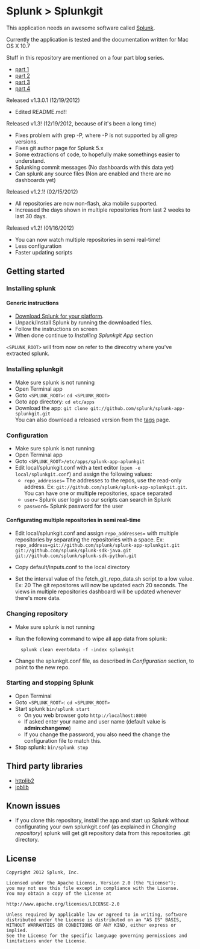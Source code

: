 Splunk > Splunkgit
==================

This application needs an awesome software called [Splunk](http://www.splunk.com/).

Currently the application is tested and the documentation written for Mac OS X 10.7

Stuff in this repository are mentioned on a four part blog series.

- [part 1](http://blogs.splunk.com/2011/11/9/splunkgit-part-1)
- [part 2](http://blogs.splunk.com/2011/11/9/splunkgit-part-2)
- [part 3](http://blogs.splunk.com/2011/11/17/splunkgit-part-3)
- [part 4](http://blogs.splunk.com/2011/11/18/splunkgit-part-4)

Released v1.3.0.1 (12/19/2012)
- Edited README.md!!

Released v1.3! (12/19/2012, because of it's been a long time)
- Fixes problem with grep -P, where -P is not supported by all grep versions.
- Fixes git author page for Splunk 5.x
- Some extractions of code, to hopefully make somethings easier to understand.
- Splunking commit messages (No dashboards with this data yet)
- Can splunk any source files (Non are enabled and there are no dashboards yet)

Released v1.2.1! (02/15/2012)
- All repositories are now non-flash, aka mobile supported.
- Increased the days shown in multiple repositories from last 2 weeks to last 30 days.

Released v1.2! (01/16/2012)
- You can now watch multiple repositories in semi real-time!
- Less configuration
- Faster updating scripts

Getting started
---------------

### Installing splunk

#### Generic instructions

- [Download Splunk for your platform](http://www.splunk.com/download?r=productOverview).
- Unpack/Install Splunk by running the downloaded files.
- Follow the instructions on screen
- When done continue to *Installing Splunkgit App* section

`<SPLUNK_ROOT>` will from now on refer to the direcotry where you've extracted splunk.

### Installing splunkgit

- Make sure splunk is not running
- Open Terminal app
- Goto `<SPLUNK_ROOT>`: `cd <SPLUNK_ROOT>`
- Goto app directory: `cd etc/apps`
- Download the app: `git clone git://github.com/splunk/splunk-app-splunkgit.git`  
  You can also download a released version from the [tags](./splunk-app-splunkgit/tags) page.

### Configuration

- Make sure splunk is not running
- Open Terminal app
- Goto `<SPLUNK_ROOT>/etc/apps/splunk-app-aplunkgit`
- Edit local/splunkgit.conf with a text editor (`open -e local/splunkgit.conf`) and assign the following values:
    - `repo_addresses=` The addresses to the repos, use the read-only address. Ex: `git://github.com/splunk/splunk-app-splunkgit.git`. You can have one or multiple repositories, space separated
    - `user=` Splunk user login so our scripts can search in Splunk
    - `password=` Splunk password for the user

#### Configurating multiple repositories in semi real-time
- Edit local/splunkgit.conf and assign `repo_addresses=` with multiple repositories by separating the repositories with a space. Ex: `repo_address=git://github.com/splunk/splunk-app-splunkgit.git git://github.com/splunk/splunk-sdk-java.git git://github.com/splunk/splunk-sdk-python.git`

- Copy default/inputs.conf to the local directory
- Set the interval value of the fetch_git_repo_data.sh script to a low value. Ex: 20
The git repositores will now be updated each 20 seconds. The views in multiple repositories dashboard will be updated whenever there's more data.

### Changing repository

- Make sure splunk is not running
- Run the following command to wipe all app data from splunk:

        splunk clean eventdata -f -index splunkgit

- Change the splunkgit.conf file, as described in *Configuration* section, to point to the new repo.

### Starting and stopping Splunk

- Open Terminal
- Goto `<SPLUNK_ROOT>`: `cd <SPLUNK_ROOT>`
- Start splunk `bin/splunk start`
    - On you web browser goto `http://localhost:8000`
    - If asked enter your name and user name (default value is **admin:changeme**)
    - If you change the password, you also need the change the configuration file to match this.
- Stop splunk: `bin/splunk stop`

Third party libraries
---------------------

- [httplib2](http://code.google.com/p/httplib2/ "httplib2")
- [joblib](http://code.google.com/p/httplib2/ "joblib")

Known issues
------------

- If you clone this repository, install the app and start up Splunk without configurating your own splunkgit.conf (as explained in *Changing repository*) splunk will get git repository data from this repositories .git directory.

License
-------

    Copyright 2012 Splunk, Inc.
    
    Licensed under the Apache License, Version 2.0 (the "License");
    you may not use this file except in compliance with the License.
    You may obtain a copy of the License at
    
    http://www.apache.org/licenses/LICENSE-2.0
    
    Unless required by applicable law or agreed to in writing, software
    distributed under the License is distributed on an "AS IS" BASIS,
    WITHOUT WARRANTIES OR CONDITIONS OF ANY KIND, either express or implied.
    See the License for the specific language governing permissions and
    limitations under the License.
